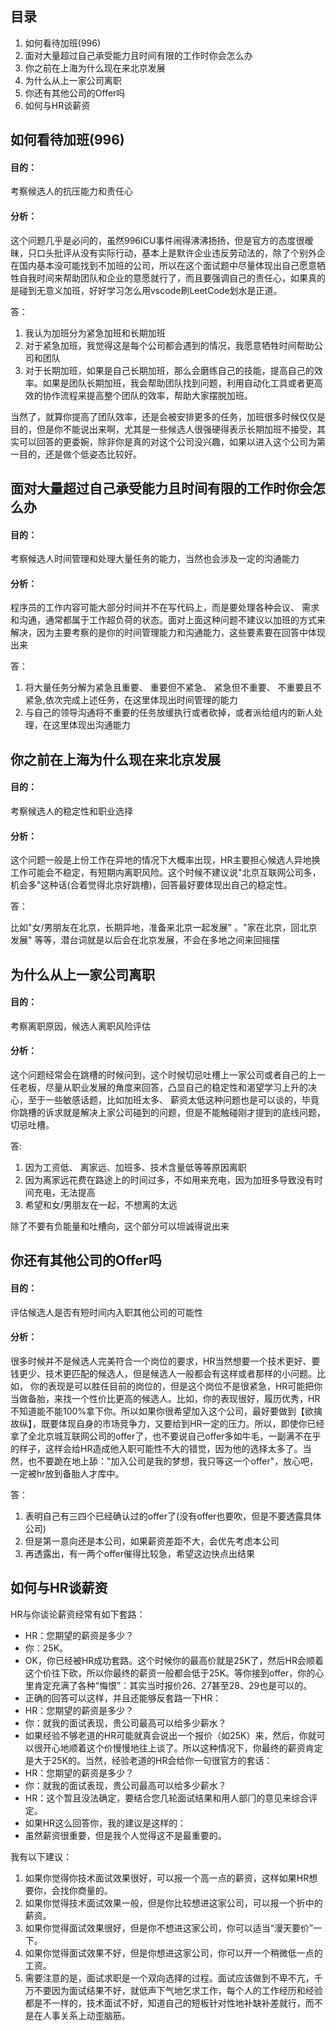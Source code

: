## 目录

1. 如何看待加班(996)
2. ⾯对⼤量超过⾃⼰承受能⼒且时间有限的⼯作时你会怎么办
3. 你之前在上海为什么现在来北京发展
4. 为什么从上⼀家公司离职
5. 你还有其他公司的Offer吗
6. 如何与HR谈薪资

## 如何看待加班(996)

#### ⽬的：

考察候选⼈的抗压能⼒和责任⼼

#### 分析：

这个问题⼏乎是必问的，虽然996ICU事件闹得沸沸扬扬，但是官⽅的态度很暧昧，只⼝头批评从没有实际⾏动，基本上是默许企业违反劳动法的，除了个别外企在国内基本没可能找到不加班的公司，所以在这个⾯试题中尽量体现出⾃⼰愿意牺牲⾃我时间来帮助团队和企业的意愿就⾏了，⽽且要强调⾃⼰的责任⼼，如果真的是碰到⽆意义加班，好好学习怎么⽤vscode刷LeetCode划⽔是正道。

答：

1. 我认为加班分为紧急加班和⻓期加班
2. 对于紧急加班，我觉得这是每个公司都会遇到的情况，我愿意牺牲时间帮助公司和团队
3. 对于⻓期加班，如果是⾃⼰⻓期加班，那么会磨练⾃⼰的技能，提⾼⾃⼰的效率。如果是团队⻓期加班，我会帮助团队找到问题，利⽤⾃动化⼯具或者更⾼效的协作流程来提⾼整个团队的效率，帮助⼤家摆脱加班。

当然了，就算你提⾼了团队效率，还是会被安排更多的任务，加班很多时候仅仅是⽬的，但是你不能说出来啊，尤其是⼀些候选⼈很强硬得表示⻓期加班不接受，其实可以回答的更委婉，除⾮你是真的对这个公司没兴趣，如果以进⼊这个公司为第⼀⽬的，还是做个低姿态⽐较好。

## ⾯对⼤量超过⾃⼰承受能⼒且时间有限的⼯作时你会怎么办

#### ⽬的：

考察候选⼈时间管理和处理⼤量任务的能⼒，当然也会涉及⼀定的沟通能⼒

#### 分析：

程序员的⼯作内容可能⼤部分时间并不在写代码上，⽽是要处理各种会议、 需求和沟通，通常都属于⼯作超负荷的状态。⾯对上⾯这种问题不建议以加班的⽅式来解决，因为主要考察的是你的时间管理能⼒和沟通能⼒，这些要素要在回答中体现出来

答：

1. 将⼤量任务分解为紧急且重要、 重要但不紧急、 紧急但不重要、 不重要且不紧急,依次完成上述任务，在这⾥体现出时间管理的能⼒
2. 与⾃⼰的领导沟通将不重要的任务放缓执⾏或者砍掉，或者派给组内的新⼈处理，在这⾥体现出沟通能⼒

## 你之前在上海为什么现在来北京发展

#### ⽬的：

考察候选⼈的稳定性和职业选择

#### 分析：

这个问题⼀般是上份⼯作在异地的情况下⼤概率出现，HR主要担⼼候选⼈异地换⼯作可能会不稳定，有短期内离职⻛险。这个时候不建议说"北京互联⽹公司多，机会多"这种话(合着觉得北京好跳槽)，回答最好要体现出⾃⼰的稳定性。

答：

⽐如"⼥/男朋友在北京，⻓期异地，准备来北京⼀起发展" 。"家在北京，回北京发展" 等等，潜台词就是以后会在北京发展，不会在多地之间来回摇摆

## 为什么从上⼀家公司离职

#### 目的：

考察离职原因，候选⼈离职⻛险评估

#### 分析：

这个问题经常会在跳槽的时候问到，这个时候切忌吐槽上⼀家公司或者⾃⼰的上⼀任⽼板，尽量从职业发展的⻆度来回答，凸显⾃⼰的稳定性和渴望学习上升的决⼼，⾄于⼀些敏感话题，⽐如加班太多、 薪资太低这种问题也是可以谈的，毕竟你跳槽的诉求就是解决上家公司碰到的问题，但是不能触碰刚才提到的底线问题，切忌吐槽。

答:

1. 因为⼯资低、 离家远、加班多、技术含量低等等原因离职
2. 因为离家远花费在路途上的时间过多，不如⽤来充电，因为加班多导致没有时间充电，⽆法提⾼
3. 希望和女/男朋友在一起，不想离的太远

除了不要有负能量和吐槽向，这个部分可以坦诚得说出来

## 你还有其他公司的Offer吗

#### ⽬的：

评估候选⼈是否有短时间内⼊职其他公司的可能性

#### 分析：

很多时候并不是候选⼈完美符合⼀个岗位的要求，HR当然想要⼀个技术更好、要钱更少、技术更匹配的候选⼈，但是候选⼈⼀般都会有这样或者那样的⼩问题。⽐如， 你的表现是可以胜任⽬前的岗位的，但是这个岗位不是很紧急，HR可能把你当做备胎，来找⼀个性价⽐更⾼的候选⼈。⽐如，你的表现很好，履历优秀，HR不知道能不能100%拿下你。所以如果你很希望加⼊这个公司，最好要做到【欲擒故纵】，既要体现⾃身的市场竞争⼒，⼜要给到HR⼀定的压⼒。所以，即使你已经拿了全北京城互联⽹公司的offer了，也不要说⾃⼰offer多如⽜⽑，⼀副满不在乎的样⼦，这样会给HR造成他⼊职可能性不⼤的错觉，因为他的选择太多了。当然，也不要跪在地上舔："加⼊公司是我的梦想，我只等这⼀个offer"，放⼼吧，⼀定被hr放到备胎⼈才库中。

答：

1. 表明⾃⼰有三四个已经确认过的offer了(没有offer也要吹，但是不要透露具体公司)
2. 但是第⼀意向还是本公司，如果薪资差距不⼤，会优先考虑本公司
3. 再透露出，有⼀两个offer催得⽐较急，希望这边快点出结果

## 如何与HR谈薪资

HR与你谈论薪资经常有如下套路：

- HR：您期望的薪资是多少？
- 你：25K。
- OK，你已经被HR成功套路。这个时候你的最⾼价就是25K了，然后HR会顺着这个价往下砍，所以你最终的薪资⼀般都会低于25K。等你接到offer，你的⼼⾥肯定充满了各种“悔恨”：其实当时报价26、27甚⾄28、29也是可以的。
- 正确的回答可以这样，并且还能够反套路⼀下HR：
- HR：您期望的薪资是多少？
- 你：就我的⾯试表现，贵公司最⾼可以给多少薪⽔？
- 如果经验不够⽼道的HR可能就真会说出⼀个报价（如25K）来，然后，你就可以很开⼼地顺着这个价慢慢地往上谈了。所以这种情况下，你最终的薪资肯定是⼤于25K的。当然，经验⽼道的HR会给你⼀句很官⽅的套话：
- HR：您期望的薪资是多少？
- 你：就我的⾯试表现，贵公司最⾼可以给多少薪⽔？
- HR：这个暂且没法确定，要结合您⼏轮⾯试结果和⽤⼈部⻔的意⻅来综合评定。
- 如果HR这么回答你，我的建议是这样的：
- 虽然薪资很重要，但是我个⼈觉得这不是最重要的。

我有以下建议：

1. 如果你觉得你技术⾯试效果很好，可以报⼀个⾼⼀点的薪资，这样如果HR想要你，会找你商量的。
2. 如果你觉得技术⾯试效果⼀般，但是你⽐较想进这家公司，可以报⼀个折中的薪资。
3. 如果你觉得⾯试效果很好，但是你不想进这家公司，你可以适当“漫天要价”⼀下。
4. 如果你觉得⾯试效果不好，但是你想进这家公司，你可以开⼀个稍微低⼀点的⼯资。
5. 需要注意的是，⾯试求职是⼀个双向选择的过程。⾯试应该做到不卑不亢，千万不要因为⾯试结果不好，就低声下⽓地乞求⼯作，每个⼈的⼯作经历和经验都是不⼀样的，技术⾯试不好，知道⾃⼰的短板针对性地补缺补差就⾏，⽽不是在⼈事关系上动歪脑筋。
